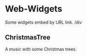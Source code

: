 # Web-Widgets
Some widgets embed by URL link.
/div
## ChristmasTree
A music with some Christmas trees.
